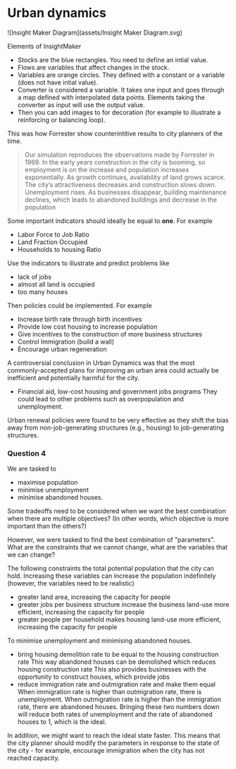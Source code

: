 # Urban dynamics



![Insight Maker Diagram](assets/Insight Maker Diagram.svg)





Elements of InsightMaker

- Stocks are the blue rectangles. You need to define an intial value.
- Flows are variables that affect changes in the stock.
- Variables are orange circles. They defined with a constant or a variable (does not have intial value).
- Converter is considered a variable. It takes one input and goes through a map defined with interpolated data points. Elements taking the converter as input will use the output value.
- Then you can add images to for decoration (for example to illustrate a reinforcing or balancing loop).

This was how Forrester show counterintitive results to city planners of the time.

> Our simulation reproduces the observations made by Forrester in 1969. 
> In the early years construction in the city is booming, so employment is on the increase and population increases exponentially. 
> As growth continues, availability of land grows scarce. The city’s attractiveness decreases and construction slows down. Unemployment rises. 
> As businesses disappear, building maintenance declines, which leads to abandoned buildings and decrease in the population

Some important indicators should ideally be equal to **one**. For example
- Labor Force to Job Ratio
- Land Fraction Occupied
- Households to housing Ratio


Use the indicators to illustrate and predict problems like
- lack of jobs
- almost all land is occupied
- too many houses


Then policies could be implemented. For example
- Increase birth rate through birth incentives
- Provide low cost housing to increase population
- Give incentives to the construction of more business structures
- Control Immigration (build a wall)
- Encourage urban regeneration

A controversial conclusion in Urban Dynamics was that the most commonly-accepted plans for improving an urban area could actually be inefficient and potentially harmful for the city.

- Financial aid, low-cost housing and government jobs programs
They could lead to other problems such as overpopulation and unemployment.

Urban renewal policies were found to be very effective as they shift the bias away from non-job-generating structures (e.g., housing) to job-generating structures.



### Question 4

We are tasked to 

- maximise population 
- minimise unemployment 
- minimise abandoned houses.


Some tradeoffs need to be considered when we want the best combination when there are multiple objectives? (In other words, which objective is more important than the others?) 


However, we were tasked to find the best combination of "parameters".
What are the constraints that we cannot change, what are the variables that we can change?


The following constraints the total potential population that the city can hold. Increasing these variables can increase the population indefinitely (however, the variables need to be realistic)
- greater land area, increasing the capacity for people
- greater jobs per business structure increase the business land-use more efficient, increasing the capacity for people
- greater people per household makes housing land-use more efficient, increasing the capacity for people


To minimise unemployment and minimising abandoned houses. 
- bring housing demolition rate to be equal to the housing construction rate
This way abandoned houses can be demolished which reduces housing construction rate
This also provides businesses with the opportunity to construct houses, which provide jobs
- reduce immigration rate and outmigration rate and make them equal
When immigration rate is higher than outmigration rate, there is unemployment. When outmigration rate is higher than the immigration rate, there are abandoned houses. Bringing these two numbers down will reduce both rates of unemployment and the rate of abandoned houses to 1, which is the ideal.

In addition, we might want to reach the ideal state faster. This means that the city planner should modify the parameters in response to the state of the city - for example, encourage immigration when the city has not reached capacity.